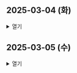 ## 2025-03-04 (화)

<details>
<summary>열기</summary>
<div>

### 모듈형 특강 수강
- 팀 운영/소통 팁
- 소규모 세션 역할 분담 및 퀴즈 풀이

### 아이디어 및 기획
- 아이디어 스코프 논의
- 팀 목표 설정
- 탈중앙화/중앙화 타협된 서비스

### 팀 미팅
- 자기소개
- 아이디어 평가 및 피드백
  - 블록체인이 정말 필요한지 기술 타당성 검토하다는 의견을 받음

</div>
</details>

## 2025-03-05 (수)

<details>
<summary>열기</summary>
<div>

### 아이디어 및 기획
- 아이디어 회의
  - 트렌디캘린더
  - 점 조직 의사결정 관리 서비스
  - 취준생을 위한 CS 준비 서비스
- 아이디어 구체화

</div>
</details>

